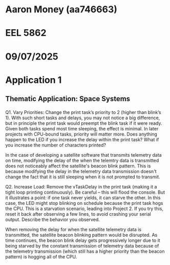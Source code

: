 <p>

# Aaron Money (aa746663)<br>

# EEL 5862<br>

# 09/07/2025<br>

# Application 1

## Thematic Application: Space Systems</p> 

<p>Q1. Vary Priorities: Change the print task’s priority to 2 (higher than blink’s 1). With such short tasks and delays, you may not notice a big difference, but in principle the print task would preempt the blink task if it were ready. Given both tasks spend most time sleeping, the effect is minimal. In later projects with CPU-bound tasks, priority will matter more. Does anything happen to the LED if you increase the delay within the print task? What if you increase the number of characters printed?</p><p>In the case of developing a satellite software that transmits telemetry data on time, modifying the delay of the when the telemtry data is transmitted does not noticeably affect the satellite's beacon blink pattern. This is because modifying the delay in the telemetry data transmission doesn't change the fact that it is still sleeping when it is not prompted to transmit.</p><p>Q2. Increase Load: Remove the vTaskDelay in the print task (making it a tight loop printing continuously). Be careful – this will flood the console. But it illustrates a point: if one task never yields, it can starve the other. In this case, the LED might stop blinking on schedule because the print task hogs the CPU. This is a starvation scenario, leading into Project 2. If you try this, reset it back after observing a few lines, to avoid crashing your serial output. Describe the behavior you observed.</p><p>When removing the delay for when the satellite telemetry data is transmitted, the satellite beacon blinking pattern would be disrupted. As time continues, the beacon blink delay gets progressively longer due to it being starved by the constant transmission of telemetry data because of the telemetry transmission (which still has a higher priority than the beacon pattern) is hogging all of the CPU.</p>
